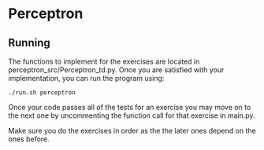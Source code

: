 # Perceptron

## Running
The functions to implement for the exercises are located in perceptron_src/Perceptron_td.py. Once you are satisfied with your implementation, you can run the program using:

```
./run.sh perceptron
```

Once your code passes all of the tests for an exercise you may move on to the next one by uncommenting the function call for that exercise in main.py.

Make sure you do the exercises in order as the the later ones depend on the ones before.
